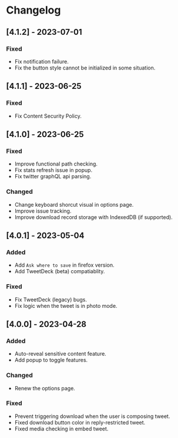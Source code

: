 # Changelog

## [4.1.2] - 2023-07-01

### Fixed

- Fix notification failure.
- Fix the button style cannot be initialized in some situation.


## [4.1.1] - 2023-06-25

### Fixed

- Fix Content Security Policy.


## [4.1.0] - 2023-06-25

### Fixed

- Improve functional path checking.
- Fix stats refresh issue in popup.
- Fix twitter graphQL api parsing.

### Changed

- Change keyboard shorcut visual in options page.
- Improve issue tracking.
- Improve download record storage with IndexedDB (if supported).


## [4.0.1] - 2023-05-04

### Added

- Add `Ask where to save` in firefox version.
- Add TweetDeck (beta) compatiablity.

### Fixed

- Fix TweetDeck (legacy) bugs.
- Fix logic when the tweet is in photo mode.


## [4.0.0] - 2023-04-28

### Added

- Auto-reveal sensitive content feature.
- Add popup to toggle features.

### Changed

- Renew the options page.

### Fixed

- Prevent triggering download when the user is composing tweet.
- Fixed download button color in reply-restricted tweet.
- Fixed media checking in embed tweet.
